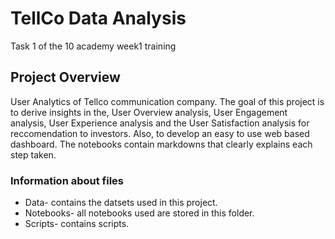 # TellCo Data Analysis

Task 1 of the 10 academy week1 training


## Project Overview

User Analytics of Tellco communication company. The goal of this project is to derive insights in the, User Overview analysis, User Engagement analysis, User Experience analysis and the User Satisfaction analysis for reccomendation to investors. Also, to develop an easy to use web based dashboard. The notebooks contain markdowns that clearly explains each step taken.

### Information about files

* Data- contains the datsets used in this project.
* Notebooks- all notebooks used are stored in this folder.
* Scripts- contains scripts.

